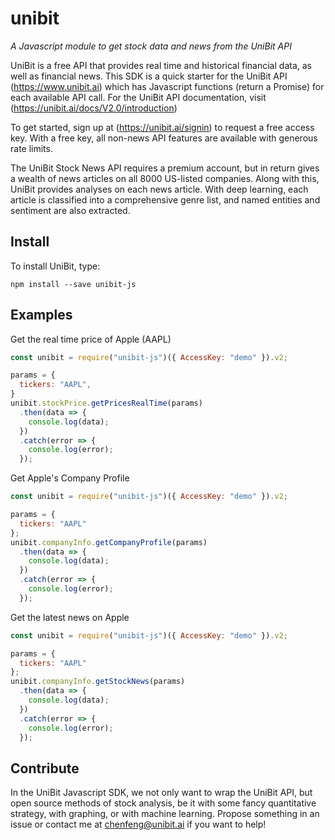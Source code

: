 # unibit

*A Javascript module to get stock data and news from the UniBit API*

UniBit is a free API that provides real time and historical financial data, as well as financial news. This SDK is a quick starter for the UniBit API (https://www.unibit.ai) which has Javascript functions (return a Promise) for each available API call. For the UniBit API documentation, visit (https://unibit.ai/docs/V2.0/introduction)

To get started, sign up at (https://unibit.ai/signin) to request a free access key. With a free key, all non-news API features are available with generous rate limits.

The UniBit Stock News API requires a premium account, but in return gives a wealth of news articles on all 8000 US-listed companies. Along with this, UniBit provides analyses on each news article. With deep learning, each article is classified into a comprehensive genre list, and named entities and sentiment are also extracted. 

## Install
To install UniBit, type:
```shell
npm install --save unibit-js
```

## Examples

Get the real time price of Apple (AAPL)

```javascript
const unibit = require("unibit-js")({ AccessKey: "demo" }).v2;

params = {
  tickers: "AAPL",
}
unibit.stockPrice.getPricesRealTime(params)
  .then(data => {
    console.log(data);
  })
  .catch(error => {
    console.log(error);
  });
```

Get Apple's Company Profile

```javascript
const unibit = require("unibit-js")({ AccessKey: "demo" }).v2;

params = {
  tickers: "AAPL"
};
unibit.companyInfo.getCompanyProfile(params)
  .then(data => {
    console.log(data);
  })
  .catch(error => {
    console.log(error);
  });
```

Get the latest news on Apple

```javascript
const unibit = require("unibit-js")({ AccessKey: "demo" }).v2;

params = {
  tickers: "AAPL"
};
unibit.companyInfo.getStockNews(params)
  .then(data => {
    console.log(data);
  })
  .catch(error => {
    console.log(error);
  });
```
## Contribute

In the UniBit Javascript SDK, we not only want to wrap the UniBit API, but open source methods of stock analysis, be it with some fancy quantitative strategy, with graphing, or with machine learning. Propose something in an issue or contact me at chenfeng@unibit.ai if you want to help!

